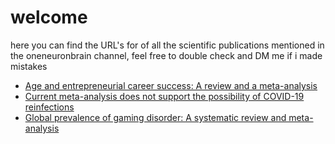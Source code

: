 # welcome
here you can find the URL's for of all the scientific publications mentioned in the oneneuronbrain channel, feel free to double check and DM me if i made mistakes

+ [Age and entrepreneurial career success: A review and a meta-analysis](https://doi.org/10.1016/j.jbusvent.2020.106007)
+ [Current meta-analysis does not support the possibility of COVID-19 reinfections](https://doi.org/10.1002/jmv.26496)
+ [Global prevalence of gaming disorder: A systematic review and meta-analysis](https://doi.org/10.1177/0004867420962851)
